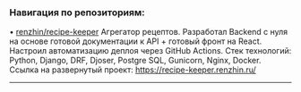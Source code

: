 ### Навигация по репозиториям:

• [renzhin/recipe-keeper](https://github.com/renzhin/recipe-keeper)
Агрегатор рецептов. Разработал Backend с нуля на основе готовой документации к API + готовый фронт на React.
Настроил автоматизацию деплоя через GitHub Actions.
Стек технологий: Python, Django, DRF, Djoser, Postgre SQL, Gunicorn, Nginx, Docker.
Ссылка на развернутый проект: https://recipe-keeper.renzhin.ru/ 
***


<!--
**renzhin/renzhin** is a ✨ _special_ ✨ repository because its `README.md` (this file) appears on your GitHub profile.

Here are some ideas to get you started:

- 🔭 I’m currently working on ...
- 🌱 I’m currently learning ...
- 👯 I’m looking to collaborate on ...
- 🤔 I’m looking for help with ...
- 💬 Ask me about ...
- 📫 How to reach me: ...
- 😄 Pronouns: ...
- ⚡ Fun fact: ...
-->
